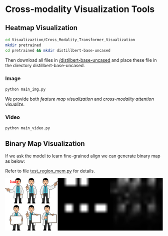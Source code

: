 # Cross-modality Visualization Tools

## Heatmap Visualization

```bash
cd Visualizaztion/Cross_Modality_Transformer_Visualization
mkdir pretrained
cd pretrained && mkdir distillbert-base-uncased
```

Then download all files in [/distilbert-base-uncased](https://huggingface.co/distilbert-base-uncased/tree/main) and place these file in the directory distillbert-base-uncased.



### Image

```bash
python main_img.py
```
We provide both _feature map visualization_ and _cross-modality attention visualize._


### Video

```bash
python main_video.py
```

## Binary Map Visualization

If we ask the model to learn fine-grained align we can generate binary map as below:

Refer to file [test_region_mem.py](OATrans/test_region_mem.py) for details.

![](figures/objects_2.png)